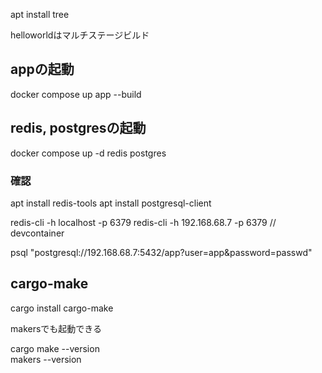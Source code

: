 apt install tree

helloworldはマルチステージビルド

## appの起動
docker compose up app --build

## redis, postgresの起動
docker compose up -d redis postgres

### 確認
apt install redis-tools
apt install postgresql-client

redis-cli -h localhost -p 6379
redis-cli -h 192.168.68.7 -p 6379   // devcontainer

psql "postgresql://192.168.68.7:5432/app?user=app&password=passwd"

## cargo-make
cargo install cargo-make

makersでも起動できる

cargo make --version  
makers --version  